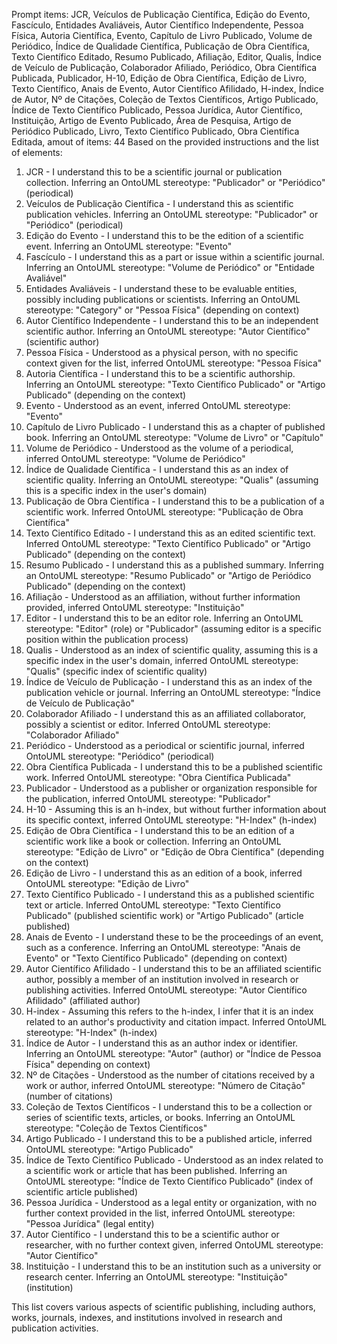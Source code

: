 Prompt items: 
JCR, Veículos de Publicação Científica, Edição do Evento, Fascículo, Entidades Avaliáveis, Autor Científico Independente, Pessoa Física, Autoria Científica, Evento, Capítulo de Livro Publicado, Volume de Periódico, Índice de Qualidade Científica, Publicação de Obra Científica, Texto Científico Editado, Resumo Publicado, Afiliação, Editor, Qualis, Índice de Veículo de Publicação, Colaborador Afiliado, Periódico, Obra Científica Publicada, Publicador, H-10, Edição de Obra Científica, Edição de Livro, Texto Científico, Anais de Evento, Autor Científico Afilidado, H-index, Índice de Autor, Nº de Citações, Coleção de Textos Científicos, Artigo Publicado, Índice de Texto Científico Publicado, Pessoa Jurídica, Autor Científico, Instituição, Artigo de Evento Publicado, Área de Pesquisa, Artigo de Periódico Publicado, Livro, Texto Científico Publicado, Obra Científica Editada, 
amout of items: 44
 Based on the provided instructions and the list of elements:
1. JCR - I understand this to be a scientific journal or publication collection. Inferring an OntoUML stereotype: "Publicador" or "Periódico" (periodical)
2. Veículos de Publicação Científica - I understand this as scientific publication vehicles. Inferring an OntoUML stereotype: "Publicador" or "Periódico" (periodical)
3. Edição do Evento - I understand this to be the edition of a scientific event. Inferring an OntoUML stereotype: "Evento"
4. Fascículo - I understand this as a part or issue within a scientific journal. Inferring an OntoUML stereotype: "Volume de Periódico" or "Entidade Avaliável"
5. Entidades Avaliáveis - I understand these to be evaluable entities, possibly including publications or scientists. Inferring an OntoUML stereotype: "Category" or "Pessoa Física" (depending on context)
6. Autor Científico Independente - I understand this to be an independent scientific author. Inferring an OntoUML stereotype: "Autor Científico" (scientific author)
7. Pessoa Física - Understood as a physical person, with no specific context given for the list, inferred OntoUML stereotype: "Pessoa Física"
8. Autoria Científica - I understand this to be a scientific authorship. Inferring an OntoUML stereotype: "Texto Científico Publicado" or "Artigo Publicado" (depending on the context)
9. Evento - Understood as an event, inferred OntoUML stereotype: "Evento"
10. Capítulo de Livro Publicado - I understand this as a chapter of published book. Inferring an OntoUML stereotype: "Volume de Livro" or "Capítulo"
11. Volume de Periódico - Understood as the volume of a periodical, inferred OntoUML stereotype: "Volume de Periódico"
12. Índice de Qualidade Científica - I understand this as an index of scientific quality. Inferring an OntoUML stereotype: "Qualis" (assuming this is a specific index in the user's domain)
13. Publicação de Obra Científica - I understand this to be a publication of a scientific work. Inferred OntoUML stereotype: "Publicação de Obra Científica"
14. Texto Científico Editado - I understand this as an edited scientific text. Inferred OntoUML stereotype: "Texto Científico Publicado" or "Artigo Publicado" (depending on the context)
15. Resumo Publicado - I understand this as a published summary. Inferring an OntoUML stereotype: "Resumo Publicado" or "Artigo de Periódico Publicado" (depending on the context)
16. Afiliação - Understood as an affiliation, without further information provided, inferred OntoUML stereotype: "Instituição"
17. Editor - I understand this to be an editor role. Inferring an OntoUML stereotype: "Editor" (role) or "Publicador" (assuming editor is a specific position within the publication process)
18. Qualis - Understood as an index of scientific quality, assuming this is a specific index in the user's domain, inferred OntoUML stereotype: "Qualis" (specific index of scientific quality)
19. Índice de Veículo de Publicação - I understand this as an index of the publication vehicle or journal. Inferring an OntoUML stereotype: "Índice de Veículo de Publicação"
20. Colaborador Afiliado - I understand this as an affiliated collaborator, possibly a scientist or editor. Inferred OntoUML stereotype: "Colaborador Afiliado"
21. Periódico - Understood as a periodical or scientific journal, inferred OntoUML stereotype: "Periódico" (periodical)
22. Obra Científica Publicada - I understand this to be a published scientific work. Inferred OntoUML stereotype: "Obra Científica Publicada"
23. Publicador - Understood as a publisher or organization responsible for the publication, inferred OntoUML stereotype: "Publicador"
24. H-10 - Assuming this is an h-index, but without further information about its specific context, inferred OntoUML stereotype: "H-Index" (h-index)
25. Edição de Obra Científica - I understand this to be an edition of a scientific work like a book or collection. Inferring an OntoUML stereotype: "Edição de Livro" or "Edição de Obra Científica" (depending on the context)
26. Edição de Livro - I understand this as an edition of a book, inferred OntoUML stereotype: "Edição de Livro"
27. Texto Científico Publicado - I understand this as a published scientific text or article. Inferred OntoUML stereotype: "Texto Científico Publicado" (published scientific work) or "Artigo Publicado" (article published)
28. Anais de Evento - I understand these to be the proceedings of an event, such as a conference. Inferring an OntoUML stereotype: "Anais de Evento" or "Texto Científico Publicado" (depending on context)
29. Autor Científico Afilidado - I understand this to be an affiliated scientific author, possibly a member of an institution involved in research or publishing activities. Inferred OntoUML stereotype: "Autor Científico Afilidado" (affiliated author)
30. H-index - Assuming this refers to the h-index, I infer that it is an index related to an author's productivity and citation impact. Inferred OntoUML stereotype: "H-Index" (h-index)
31. Índice de Autor - I understand this as an author index or identifier. Inferring an OntoUML stereotype: "Autor" (author) or "Índice de Pessoa Física" depending on context)
32. Nº de Citações - Understood as the number of citations received by a work or author, inferred OntoUML stereotype: "Número de Citação" (number of citations)
33. Coleção de Textos Científicos - I understand this to be a collection or series of scientific texts, articles, or books. Inferring an OntoUML stereotype: "Coleção de Textos Científicos"
34. Artigo Publicado - I understand this to be a published article, inferred OntoUML stereotype: "Artigo Publicado"
35. Índice de Texto Científico Publicado - Understood as an index related to a scientific work or article that has been published. Inferring an OntoUML stereotype: "Índice de Texto Científico Publicado" (index of scientific article published)
36. Pessoa Jurídica - Understood as a legal entity or organization, with no further context provided in the list, inferred OntoUML stereotype: "Pessoa Jurídica" (legal entity)
37. Autor Científico - I understand this to be a scientific author or researcher, with no further context given, inferred OntoUML stereotype: "Autor Científico"
38. Instituição - I understand this to be an institution such as a university or research center. Inferring an OntoUML stereotype: "Instituição" (institution)

This list covers various aspects of scientific publishing, including authors, works, journals, indexes, and institutions involved in research and publication activities.
